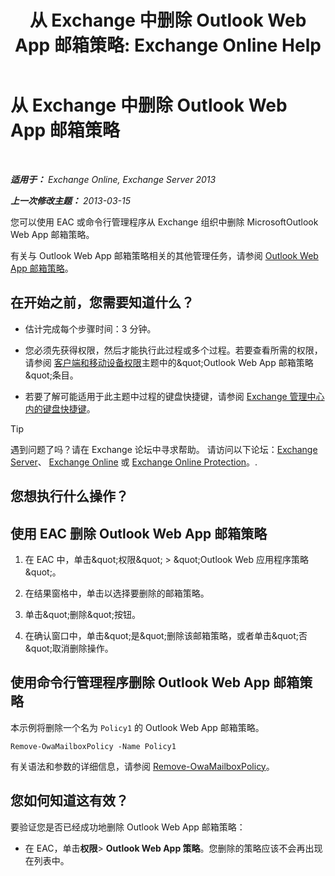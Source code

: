 ﻿---
title: '从 Exchange 中删除 Outlook Web App 邮箱策略: Exchange Online Help'
TOCTitle: 从 Exchange 中删除 Outlook Web App 邮箱策略
ms:assetid: edab7bac-b62c-4b82-8f21-dcac77cf0e8f
ms:mtpsurl: https://technet.microsoft.com/zh-cn/library/Dd351239(v=EXCHG.150)
ms:contentKeyID: 50491896
ms.date: 05/23/2018
mtps_version: v=EXCHG.150
ms.translationtype: MT
---

# 从 Exchange 中删除 Outlook Web App 邮箱策略

 

_**适用于：** Exchange Online, Exchange Server 2013_

_**上一次修改主题：** 2013-03-15_

您可以使用 EAC 或命令行管理程序从 Exchange 组织中删除 MicrosoftOutlook Web App 邮箱策略。

有关与 Outlook Web App 邮箱策略相关的其他管理任务，请参阅 [Outlook Web App 邮箱策略](outlook-web-app-mailbox-policies-exchange-2013-help.md)。

## 在开始之前，您需要知道什么？

  - 估计完成每个步骤时间：3 分钟。

  - 您必须先获得权限，然后才能执行此过程或多个过程。若要查看所需的权限，请参阅 [客户端和移动设备权限](clients-and-mobile-devices-permissions-exchange-2013-help.md)主题中的\&quot;Outlook Web App 邮箱策略\&quot;条目。

  - 若要了解可能适用于此主题中过程的键盘快捷键，请参阅 [Exchange 管理中心内的键盘快捷键](keyboard-shortcuts-in-the-exchange-admin-center-exchange-online-protection-help.md)。

> [!TIP]  
> 遇到问题了吗？请在 Exchange 论坛中寻求帮助。 请访问以下论坛：<a href="https://go.microsoft.com/fwlink/p/?linkid=60612">Exchange Server</a>、 <a href="https://go.microsoft.com/fwlink/p/?linkid=267542">Exchange Online</a> 或 <a href="https://go.microsoft.com/fwlink/p/?linkid=285351">Exchange Online Protection</a>。.


## 您想执行什么操作？

## 使用 EAC 删除 Outlook Web App 邮箱策略

1.  在 EAC 中，单击\&quot;权限\&quot; \> \&quot;Outlook Web 应用程序策略\&quot;。

2.  在结果窗格中，单击以选择要删除的邮箱策略。

3.  单击\&quot;删除\&quot;按钮。

4.  在确认窗口中，单击\&quot;是\&quot;删除该邮箱策略，或者单击\&quot;否\&quot;取消删除操作。

## 使用命令行管理程序删除 Outlook Web App 邮箱策略

本示例将删除一个名为 `Policy1` 的 Outlook Web App 邮箱策略。

    Remove-OwaMailboxPolicy -Name Policy1 

有关语法和参数的详细信息，请参阅 [Remove-OwaMailboxPolicy](https://technet.microsoft.com/zh-cn/library/dd298103\(v=exchg.150\))。

## 您如何知道这有效？

要验证您是否已经成功地删除 Outlook Web App 邮箱策略：

  - 在 EAC，单击**权限**\> **Outlook Web App 策略**。您删除的策略应该不会再出现在列表中。

